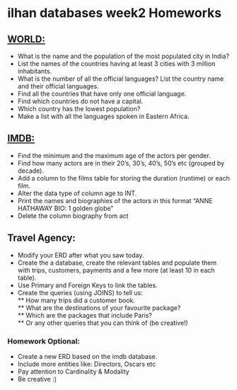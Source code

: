 # ilhan databases week2 Homeworks

## [WORLD:](./week02-exercise-world.sql)

- What is the name and the population of the most populated city in India?
- List the names of the countries having at least 3 cities with 3 million inhabitants.
- What is the number of all the official languages? List the country name and their official languages.
- Find all the countries that have only one official language.
- Find which countries do not have a capital.
- Which country has the lowest population?
- Make a list with all the languages spoken in Eastern Africa.

## [IMDB:](./week02-exercise-imdb.sql)

- Find the minimum and the maximum age of the actors per gender.
- Find how many actors are in their 20’s, 30’s, 40’s, 50’s etc (grouped by decade).
- Add a column to the films table for storing the duration (runtime) or each film.
- Alter the data type of column age to INT.
- Print the names and biographies of the actors in this format “ANNE HATHAWAY BIO: 1 golden globe”
- Delete the column biography from act

## Travel Agency:

- Modify your ERD after what you saw today.
- Create the a database, create the relevant tables and populate them with trips, customers, payments and a few more (at least 10 in each table).
- Use Primary and Foreign Keys to link the tables.
- Create the queries (using JOINS) to tell us:<br>
  ** How many trips did a customer book. <br>
  ** What are the destinations of your favourite package? <br>
  ** Which are the packages that include Paris? <br>
  ** Or any other queries that you can think of (be creative!) <br>

### Homework Optional:

- Create a new ERD based on the imdb database.
- Include more entities like: Directors, Oscars etc
- Pay attention to Cardinality & Modality
- Be creative :)
